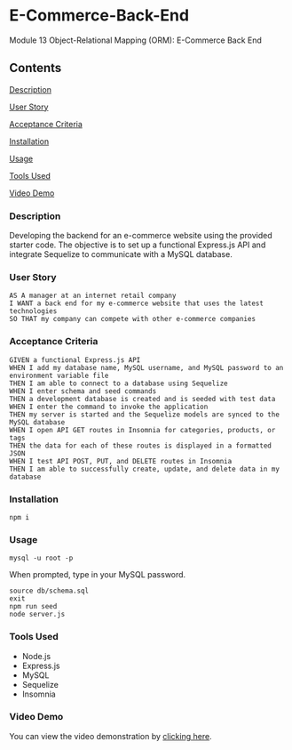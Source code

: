 # E-Commerce-Back-End
Module 13 Object-Relational Mapping (ORM): E-Commerce Back End

## Contents

[Description](#Description)

[User Story](#UserStory)

[Acceptance Criteria](#AcceptanceCriteria)

[Installation](#Installation)

[Usage](#Usage)

[Tools Used](#ToolsUsed)

[Video Demo](#VideoDemo)

### Description

Developing the backend for an e-commerce website using the provided starter code. The objective is to set up a functional Express.js API and integrate Sequelize to communicate with a MySQL database.

### User Story
```
AS A manager at an internet retail company
I WANT a back end for my e-commerce website that uses the latest technologies
SO THAT my company can compete with other e-commerce companies
```

### Acceptance Criteria
```
GIVEN a functional Express.js API
WHEN I add my database name, MySQL username, and MySQL password to an environment variable file
THEN I am able to connect to a database using Sequelize
WHEN I enter schema and seed commands
THEN a development database is created and is seeded with test data
WHEN I enter the command to invoke the application
THEN my server is started and the Sequelize models are synced to the MySQL database
WHEN I open API GET routes in Insomnia for categories, products, or tags
THEN the data for each of these routes is displayed in a formatted JSON
WHEN I test API POST, PUT, and DELETE routes in Insomnia
THEN I am able to successfully create, update, and delete data in my database
```

### Installation
```
npm i
```

### Usage
```
mysql -u root -p
```

When prompted, type in your MySQL password.
```
source db/schema.sql
exit
npm run seed
node server.js
```

### Tools Used
- Node.js
- Express.js
- MySQL
- Sequelize
- Insomnia

### Video Demo
You can view the video demonstration by [clicking here](https://drive.google.com/file/d/1zYVFeCioVsjSeKWHs_bEa99aYQB3ploj/view).
